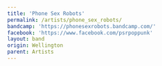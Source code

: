 ```yaml
---
title: 'Phone Sex Robots'
permalink: /artists/phone_sex_robots/
bandcamp: 'https://phonesexrobots.bandcamp.com/'
facebook: 'https://www.facebook.com/psrpoppunk'
layout: band
origin: Wellington
parent: Artists
---
```

